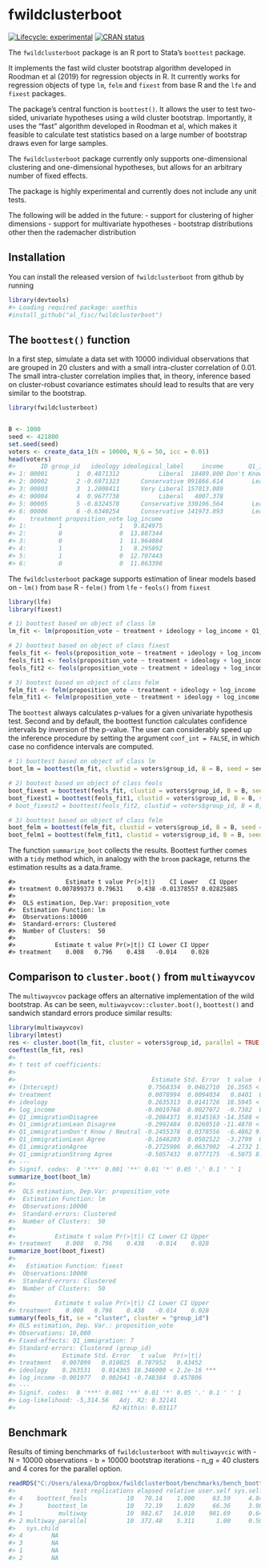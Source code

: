 
<!-- README.md is generated from README.Rmd. Please edit that file -->

# fwildclusterboot

<!-- badges: start -->

[![Lifecycle:
experimental](https://img.shields.io/badge/lifecycle-experimental-orange.svg)](https://www.tidyverse.org/lifecycle/#experimental)
[![CRAN
status](https://www.r-pkg.org/badges/version/fwildclusterboot)](https://CRAN.R-project.org/package=fwildclusterboot)
<!-- badges: end -->

The `fwildclusterboot` package is an R port to Stata’s `boottest`
package.

It implements the fast wild cluster bootstrap algorithm developed in
Roodman et al (2019) for regression objects in R. It currently works for
regression objects of type `lm`, `felm` and `fixest` from base R and the
`lfe` and `fixest` packages.

The package’s central function is `boottest()`. It allows the user to
test two-sided, univariate hypotheses using a wild cluster bootstrap.
Importantly, it uses the “fast” algorithm developed in Roodman et al,
which makes it feasible to calculate test statistics based on a large
number of bootstrap draws even for large samples.

The `fwildclusterboot` package currently only supports one-dimensional
clustering and one-dimensional hypotheses, but allows for an arbitrary
number of fixed effects.

The package is highly experimental and currently does not include any
unit tests.

The following will be added in the future: - support for clustering of
higher dimensions - support for multivariate hypotheses - bootstrap
distributions other then the rademacher distribution

## Installation

You can install the released version of `fwildclusterboot` from github
by running

``` r
library(devtools)
#> Loading required package: usethis
#install_github("al_fisc/fwildclusterboot")
```

## The `boottest()` function

In a first step, simulate a data set with 10000 individual observations
that are grouped in 20 clusters and with a small intra-cluster
correlation of 0.01. The small intra-cluster correlation implies that,
in theory, inference based on cluster-robust covariance estimates should
lead to results that are very similar to the bootstrap.

``` r
library(fwildclusterboot)


B <- 1000
seed <- 421800
set.seed(seed)
voters <- create_data_1(N = 10000, N_G = 50, icc = 0.01)
head(voters)
#>       ID group_id   ideology ideological_label     income       Q1_immigration
#> 1: 00001        1  0.4871312           Liberal  18489.800 Don't Know / Neutral
#> 2: 00002        2 -0.6971323      Conservative 991866.614        Lean Disagree
#> 3: 00003        3  1.2008411      Very Liberal 157013.089           Lean Agree
#> 4: 00004        4  0.9677738           Liberal   4007.378           Lean Agree
#> 5: 00005        5 -0.8324578      Conservative 330196.564        Lean Disagree
#> 6: 00006        6 -0.6340254      Conservative 141973.893        Lean Disagree
#>    treatment proposition_vote log_income
#> 1:         1                1   9.824975
#> 2:         0                0  13.807344
#> 3:         0                1  11.964084
#> 4:         1                1   8.295892
#> 5:         1                0  12.707443
#> 6:         0                0  11.863398
```

The `fwildclusterboot` package supports estimation of linear models
based on - `lm()` from `base` R - `felm()` from `lfe` - `feols()` from
`fixest`

``` r
library(lfe)
library(fixest)

# 1) boottest based on object of class lm
lm_fit <- lm(proposition_vote ~ treatment + ideology + log_income + Q1_immigration , weights = NULL, data = voters)

# 2) boottest based on object of class fixest
feols_fit <- feols(proposition_vote ~ treatment + ideology + log_income , fixef = c("Q1_immigration"), weights = NULL, data = voters)
feols_fit1 <- feols(proposition_vote ~ treatment + ideology + log_income + Q1_immigration, weights = NULL, data = voters)
feols_fit2 <- feols(proposition_vote ~ treatment + ideology + log_income + as.factor(Q1_immigration), weights = NULL, data = voters)

# 3) bootest based on object of class felm
felm_fit <- felm(proposition_vote ~ treatment + ideology + log_income | Q1_immigration, weights = NULL, data = voters)
felm_fit1 <- felm(proposition_vote ~ treatment + ideology + log_income + Q1_immigration, weights = NULL, data = voters)
```

The `boottest` always calculates p-values for a given univariate
hypothesis test. Second and by default, the boottest function calculates
confidence intervals by inversion of the p-value. The user can
considerably speed up the inference procedure by setting the argument
`conf_int = FALSE`, in which case no confidence intervals are computed.

``` r
# 1) boottest based on object of class lm
boot_lm = boottest(lm_fit, clustid = voters$group_id, B = B, seed = seed, param = "treatment", conf_int = FALSE)

# 2) bootest based on object of class feols
boot_fixest = boottest(feols_fit, clustid = voters$group_id, B = B, seed = seed, param = "treatment", conf_int = FALSE)
boot_fixest1 = boottest(feols_fit1, clustid = voters$group_id, B = B, seed = seed, param = "treatment", conf_int = FALSE, beta = 0)
# boot_fixest2 = boottest(feols_fit2, clustid = voters$group_id, B = B, seed = seed, param = "treatment", conf_int = FALSE, beta = 0)

# 3) boottest based on object of class felm
boot_felm = boottest(felm_fit, clustid = voters$group_id, B = B, seed = seed, param = "treatment", conf_int = FALSE)
boot_felm1 = boottest(felm_fit1, clustid = voters$group_id, B = B, seed = seed, param = "treatment", conf_int = FALSE)
```

The function `summarize_boot` collects the results. Boottest further
comes with a `tidy` method which, in analogy with the `broom` package,
returns the estimation results as a data.frame.

    #>              Estimate t value Pr(>|t|)    CI Lower   CI Upper
    #> treatment 0.007899373 0.79631    0.438 -0.01378557 0.02825885
    #>  
    #>  OLS estimation, Dep.Var: proposition_vote
    #>  Estimation Function: lm
    #>  Observations:10000
    #>  Standard-errors: Clustered  
    #>  Number of Clusters:  50
    #> 
    #>           Estimate t value Pr(>|t|) CI Lower CI Upper
    #> treatment    0.008   0.796    0.438   -0.014    0.028

## Comparison to `cluster.boot()` from `multiwayvcov`

The `multiwayvcov` package offers an alternative implementation of the
wild bootstrap. As can be seen, `multiwayvcov::cluster.boot()`,
`boottest()` and sandwich standard errors produce similar results:

``` r
library(multiwayvcov)
library(lmtest)
res <- cluster.boot(lm_fit, cluster = voters$group_id, parallel = TRUE, R = 1000, wild_type = "rademacher")
coeftest(lm_fit, res)
#> 
#> t test of coefficients:
#> 
#>                                      Estimate Std. Error  t value  Pr(>|t|)    
#> (Intercept)                         0.7568334  0.0462710  16.3565 < 2.2e-16 ***
#> treatment                           0.0078994  0.0094034   0.8401  0.400895    
#> ideology                            0.2635313  0.0141726  18.5945 < 2.2e-16 ***
#> log_income                         -0.0019768  0.0027072  -0.7302  0.465284    
#> Q1_immigrationDisagree             -0.2084371  0.0145163 -14.3588 < 2.2e-16 ***
#> Q1_immigrationLean Disagree        -0.2992484  0.0260510 -11.4870 < 2.2e-16 ***
#> Q1_immigrationDon't Know / Neutral -0.2455378  0.0378556  -6.4862 9.222e-11 ***
#> Q1_immigrationLean Agree           -0.1648203  0.0502522  -3.2799  0.001042 ** 
#> Q1_immigrationAgree                -0.2725906  0.0637902  -4.2732 1.944e-05 ***
#> Q1_immigrationStrong Agree         -0.5057432  0.0777175  -6.5075 8.010e-11 ***
#> ---
#> Signif. codes:  0 '***' 0.001 '**' 0.01 '*' 0.05 '.' 0.1 ' ' 1
summarize_boot(boot_lm)
#>  
#>  OLS estimation, Dep.Var: proposition_vote
#>  Estimation Function: lm
#>  Observations:10000
#>  Standard-errors: Clustered  
#>  Number of Clusters:  50
#> 
#>           Estimate t value Pr(>|t|) CI Lower CI Upper
#> treatment    0.008   0.796    0.438   -0.014    0.028
summarize_boot(boot_fixest)
#>  
#>   Estimation Function: fixest
#>  Observations:10000
#>  Standard-errors: Clustered  
#>  Number of Clusters:  50
#> 
#>           Estimate t value Pr(>|t|) CI Lower CI Upper
#> treatment    0.008   0.796    0.438   -0.014    0.028
summary(feols_fit, se = "cluster", cluster = "group_id")
#> OLS estimation, Dep. Var.: proposition_vote
#> Observations: 10,000 
#> Fixed-effects: Q1_immigration: 7
#> Standard-errors: Clustered (group_id) 
#>             Estimate Std. Error   t value  Pr(>|t|)    
#> treatment   0.007899   0.010025  0.787952   0.43452    
#> ideology    0.263531   0.014365 18.346000 < 2.2e-16 ***
#> log_income -0.001977   0.002641 -0.748384  0.457806    
#> ---
#> Signif. codes:  0 '***' 0.001 '**' 0.01 '*' 0.05 '.' 0.1 ' ' 1
#> Log-likelihood: -5,314.56   Adj. R2: 0.32141 
#>                           R2-Within: 0.03117
```

## Benchmark

Results of timing benchmarks of `fwildclusterboot` with `multiwayvcic`
with - N = 10000 observations - b = 10000 bootstrap iterations - n\_g =
40 clusters and 4 cores for the parallel option.

``` r
readRDS("C:/Users/alexa/Dropbox/fwildclusterboot/benchmarks/bench_boottest.rds")
#>                test replications elapsed relative user.self sys.self user.child
#> 4    boottest_feols           10   70.14    1.000     63.59     4.84         NA
#> 3       boottest_lm           10   72.19    1.029     66.36     3.98         NA
#> 1          multiway           10  982.67   14.010    981.69     0.64         NA
#> 2 multiway_parallel           10  372.48    5.311      1.00     0.50         NA
#>   sys.child
#> 4        NA
#> 3        NA
#> 1        NA
#> 2        NA
```

